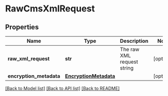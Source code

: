 # RawCmsXmlRequest

## Properties
Name | Type | Description | Notes
------------ | ------------- | ------------- | -------------
**raw_xml_request** | **str** | The raw XML request string | [optional] 
**encryption_metadata** | [**EncryptionMetadata**](EncryptionMetadata.md) |  | [optional] 

[[Back to Model list]](../README.md#documentation-for-models) [[Back to API list]](../README.md#documentation-for-api-endpoints) [[Back to README]](../README.md)


